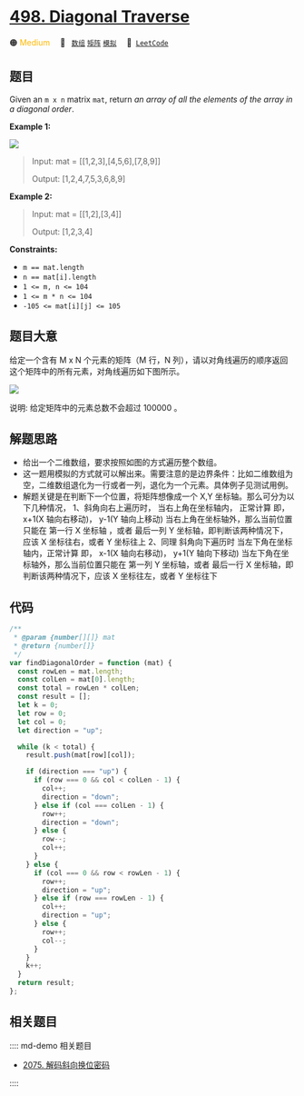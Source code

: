 # [498. Diagonal Traverse](https://leetcode.com/problems/diagonal-traverse/)

🟠 <font color=#ffb800>Medium</font>&emsp; 🔖&ensp; [`数组`](/leetcode/outline/tag/array.md) [`矩阵`](/leetcode/outline/tag/matrix.md) [`模拟`](/leetcode/outline/tag/simulation.md)&emsp; 🔗&ensp;[`LeetCode`](https://leetcode.com/problems/diagonal-traverse/)

## 题目

Given an `m x n` matrix `mat`, return _an array of all the elements of the
array in a diagonal order_.



**Example 1:**

![](https://assets.leetcode.com/uploads/2021/04/10/diag1-grid.jpg)

> Input: mat = [[1,2,3],[4,5,6],[7,8,9]]
> 
> Output: [1,2,4,7,5,3,6,8,9]

**Example 2:**

> Input: mat = [[1,2],[3,4]]
> 
> Output: [1,2,3,4]

**Constraints:**

  * `m == mat.length`
  * `n == mat[i].length`
  * `1 <= m, n <= 104`
  * `1 <= m * n <= 104`
  * `-105 <= mat[i][j] <= 105`


## 题目大意

给定一个含有 M x N 个元素的矩阵（M 行，N 列），请以对角线遍历的顺序返回这个矩阵中的所有元素，对角线遍历如下图所示。

![](https://assets.leetcode-cn.com/aliyun-lc-upload/uploads/2018/10/12/diagonal_traverse.png)

说明: 给定矩阵中的元素总数不会超过 100000 。

## 解题思路

- 给出一个二维数组，要求按照如图的方式遍历整个数组。
- 这一题用模拟的方式就可以解出来。需要注意的是边界条件：比如二维数组为空，二维数组退化为一行或者一列，退化为一个元素。具体例子见测试用例。
- 解题关键是在判断下一个位置，将矩阵想像成一个 X,Y 坐标轴。那么可分为以下几种情况，
  1、斜角向右上遍历时，
  当右上角在坐标轴内， 正常计算 即， x+1(X 轴向右移动)， y-1(Y 轴向上移动)
  当右上角在坐标轴外，那么当前位置只能在 第一行 X 坐标轴 ，或者 最后一列 Y 坐标轴，即判断该两种情况下，应该 X 坐标往右，或者 Y 坐标往上
  2、同理 斜角向下遍历时
  当左下角在坐标轴内，正常计算 即， x-1(X 轴向右移动)， y+1(Y 轴向下移动)
  当左下角在坐标轴外，那么当前位置只能在 第一列 Y 坐标轴，或者 最后一行 X 坐标轴，即判断该两种情况下，应该 X 坐标往左，或者 Y 坐标往下

## 代码

```javascript
/**
 * @param {number[][]} mat
 * @return {number[]}
 */
var findDiagonalOrder = function (mat) {
  const rowLen = mat.length;
  const colLen = mat[0].length;
  const total = rowLen * colLen;
  const result = [];
  let k = 0;
  let row = 0;
  let col = 0;
  let direction = "up";

  while (k < total) {
    result.push(mat[row][col]);

    if (direction === "up") {
      if (row === 0 && col < colLen - 1) {
        col++;
        direction = "down";
      } else if (col === colLen - 1) {
        row++;
        direction = "down";
      } else {
        row--;
        col++;
      }
    } else {
      if (col === 0 && row < rowLen - 1) {
        row++;
        direction = "up";
      } else if (row === rowLen - 1) {
        col++;
        direction = "up";
      } else {
        row++;
        col--;
      }
    }
    k++;
  }
  return result;
};
```

## 相关题目

:::: md-demo 相关题目

- [2075. 解码斜向换位密码](https://leetcode.com/problems/decode-the-slanted-ciphertext)

::::
